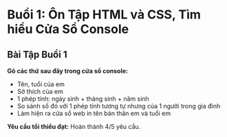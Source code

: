 # Buổi 1: Ôn Tập HTML và CSS, Tìm hiểu Cửa Sổ Console

## Bài Tập Buổi 1
**Gõ các thứ sau đây trong cửa sổ console:**
- Tên, tuổi của em
- Sở thích của em
- 1 phép tính: ngày sinh + tháng sinh + năm sinh
- So sánh số đó với 1 phép tính tương tự nhưng của 1 người trong gia đình
- Làm hiện ra cửa sổ web in tên bản thân em và tuổi em

**Yêu cầu tối thiểu đạt:** Hoàn thành 4/5 yêu cầu.